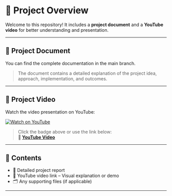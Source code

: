 # 📁 Project Overview

Welcome to this repository! It includes a **project document** and a **YouTube video** for better understanding and presentation.

---

## 📄 Project Document

You can find the complete documentation in the main branch. 
> The document contains a detailed explanation of the project idea, approach, implementation, and outcomes.

---

## 🎥 Project Video

Watch the video presentation on YouTube:

[![Watch on YouTube](https://img.shields.io/badge/Watch%20Video-YouTube-red?logo=youtube)](https://youtu.be/JrxzWrufHtE?si=wtl4h6vOKgw8Wm2B)



> Click the badge above or use the link below:  
**🔗 [YouTube Video](https://youtu.be/JrxzWrufHtE?si=wtl4h6vOKgw8Wm2B)**

---

## 📌 Contents

- 📄 Detailed project report  
- 🔗 YouTube video link – Visual explanation or demo  
- 🗂️ Any supporting files (if applicable)

---



